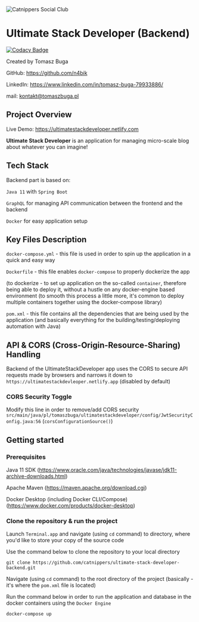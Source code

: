 <img alt="Catnippers Social Club" src="https://github.com/catnippers/catnippers-landing-page/blob/evan/src/images/catnippers_logotype-01%201.png" />

# Ultimate Stack Developer (Backend)

[![Codacy Badge](https://app.codacy.com/project/badge/Grade/ca2ee88e52a643fab2ba892a1cb73082)](https://www.codacy.com/gh/catnippers/ultimate-stack-developer-backend/dashboard?utm_source=github.com&amp;utm_medium=referral&amp;utm_content=catnippers/ultimate-stack-developer-backend&amp;utm_campaign=Badge_Grade)

Created by Tomasz Buga

GitHub: https://github.com/n4bik

LinkedIn: https://www.linkedin.com/in/tomasz-buga-79933886/

mail: kontakt@tomaszbuga.pl

## Project Overview
Live Demo: https://ultimatestackdeveloper.netlify.com

**Ultimate Stack Developer** is an application for managing micro-scale blog about whatever you can imagine!

## Tech Stack
Backend part is based on:

`Java 11` with `Spring Boot`

`GraphQL` for managing API communication between the frontend and the backend

`Docker` for easy application setup

## Key Files Description
`docker-compose.yml` - this file is used in order to spin up the application in a quick and easy way

`Dockerfile` - this file enables `docker-compose` to properly dockerize the app

(to dockerize - to set up application on the so-called `container`, therefore being able to deploy it, without a hustle on any docker-engine based environment (to smooth this process a little more, it's common to deploy multiple containers together using the docker-compose library)

`pom.xml` - this file contains all the dependencies that are being used by the application (and basically everything for the building/testing/deploying automation with Java)

## API & CORS (Cross-Origin-Resource-Sharing) Handling

Backend of the UltimateStackDeveloper app uses the CORS to secure API requests made by browsers and narrows it down
to `https://ultimatestackdevleoper.netlify.app` (disabled by default)

### CORS Security Toggle
Modify this line in order to remove/add CORS security `src/main/java/pl/tomaszbuga/ultimatestackdeveloper/config/JwtSecurityConfig.java:56` (``corsConfigurationSource()``)

## Getting started
### Prerequisites
Java 11 SDK (https://www.oracle.com/java/technologies/javase/jdk11-archive-downloads.html)

Apache Maven (https://maven.apache.org/download.cgi)

Docker Desktop (including Docker CLI/Compose) (https://www.docker.com/products/docker-desktop)

### Clone the repository & run the project
Launch `Terminal.app` and navigate (using `cd` command) to directory, where you'd like to store your copy of the source code

Use the command below to clone the repository to your local directory
```
git clone https://github.com/catnippers/ultimate-stack-developer-backend.git
``` 

Navigate (using `cd` command) to the root directory of the project (basically - it's where the `pom.xml` file is located)

Run the command below in order to run the application and database in the docker containers using the `Docker Engine`

```
docker-compose up
``` 
